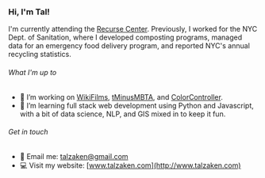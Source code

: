 ### Hi, I'm Tal! 

I'm currently attending the [Recurse Center](https://www.recurse.com/). Previously, I worked for the NYC Dept. of Sanitation, where I developed composting programs, managed data for an emergency food delivery program, and reported NYC's annual recycling statistics. 

###### What I'm up to
- 🔭 I’m working on [WikiFilms](https://github.com/tal-z/WikiFilms), [tMinusMBTA](https://tminusmbta.herokuapp.com/), and [ColorController](https://github.com/tal-z/ColorController).
- 🌱 I’m learning full stack web development using Python and Javascript, with a bit of data science, NLP, and GIS mixed in to keep it fun.

###### Get in touch
- 📧 Email me: talzaken@gmail.com
- 💻 Visit my website: [www.talzaken.com](http://www.talzaken.com)

